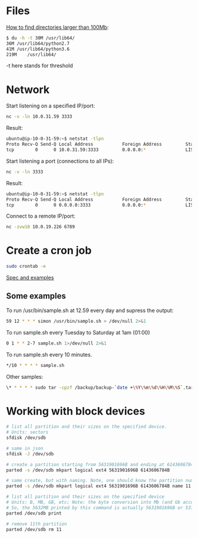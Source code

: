 # Files
[How to find directories larger than 100Mb](https://www.unixtutorial.org/how-to-find-directories-larger-than-1gb-in-linux/):  
```sh
$ du -h -t 30M /usr/lib64/
36M	/usr/lib64/python2.7
41M	/usr/lib64/python3.6
219M	/usr/lib64/
```
-t here stands for threshold

# Network
Start listening on a specified IP/port:
```sh
nc -v -ln 10.0.31.59 3333
```
Result:
```sh
ubuntu@ip-10-0-31-59:~$ netstat -tlpn
Proto Recv-Q Send-Q Local Address           Foreign Address         State       PID/Program name
tcp        0      0 10.0.31.59:3333         0.0.0.0:*               LISTEN      1517/nc
```
Start listening a port (connections to all IPs):
```sh
nc -v -ln 3333
```
Result:
```sh
ubuntu@ip-10-0-31-59:~$ netstat -tlpn
Proto Recv-Q Send-Q Local Address           Foreign Address         State       PID/Program name
tcp        0      0 0.0.0.0:3333            0.0.0.0:*               LISTEN      1391/nc
```

Connect to a remote IP/port:
```sh
nc -zvw10 10.0.19.226 6789
```

# Create a cron job

```sh
sudo crontab -e
```
[Spec and examples](https://www.tutorialspoint.com/unix_commands/crontab.htm)

## Some examples

To run /usr/bin/sample.sh at 12.59 every day and supress the output:
```sh
59 12 * * * simon /usr/bin/sample.sh > /dev/null 2>&1
```
To run sample.sh every Tuesday to Saturday at 1am (01:00)
```sh
0 1 * * 2-7 sample.sh 1>/dev/null 2>&1
```
To run sample.sh every 10 minutes.
```sh
*/10 * * * * sample.sh
```

Other samples:
```sh
\* * * * * sudo tar -cpzf /backup/backup-`date +\%Y\%m\%d\%H\%M\%S`.tar.gz /var/www/
```

# Working with block devices

```sh
# list all partition and their sizes on the specified device. 
# Units: sectors
sfdisk /dev/sdb

# same in json
sfdisk -J /dev/sdb

# create a partition starting from 5631901696B and ending at 6143606784B
parted -s /dev/sdb mkpart logical ext4 5631901696B 6143606784B 

# same create, but with naming. Note, one should know the partition number, being created. Better way would be to run it in 2 separate commands:
parted -s /dev/sdb mkpart logical ext4 5631901696B 6143606784B name 11 future05-3

# list all partition and their sizes on the specified device
# Units: B, MB, GB, etc; Note: the byte conversion into Mb (and Gb accordingly) is incorrect as they just divide by 1000 and round rather than dividing by 1024
# So, the 5632MB printed by this command is actually 5631901696B or 5371MB (not 5632MB)
parted /dev/sdb print 

# remove 11th partition
parted /dev/sdb rm 11
```
